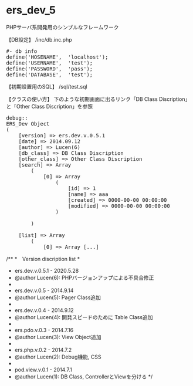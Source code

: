 ers_dev_5
=========

PHPサーバ系開発用のシンプルなフレームワーク

【DB設定】
/inc/db.inc.php
<pre>
#- db info
define('HOSENAME',	'localhost');
define('USERNAME',	'test');
define('PASSWORD',	'pass');
define('DATABASE',	'test');
</pre>

【初期設置用のSQL】
/sql/test.sql

【クラスの使い方】
下のような初期画面に出るリンク「DB Class Discription」と「Other Class Discription」を参照
<pre>
debug::
ERS_Dev Object
(
    [version] => ers.dev.v.0.5.1
    [date] => 2014.09.12
    [author] => Lucen(6)
    [db_class] => DB Class Discription
    [other_class] => Other Class Discription
    [search] => Array
        (
            [0] => Array
                (
                    [id] => 1
                    [name] => aaa
                    [created] => 0000-00-00 00:00:00
                    [modified] => 0000-00-00 00:00:00
                )

        )

    [list] => Array
        (
            [0] => Array [...]
</pre>

/**
 *　Version discription list
 *
 * ers.dev.v.0.5.1 - 2020.5.28
 * @author Lucen(6): PHPバージョンアップによる不具合修正
 *
 * ers.dev.v.0.5 - 2014.9.14
 * @author Lucen(5): Pager Class追加
 *
 * ers.dev.v.0.4 - 2014.9.12
 * @author Lucen(4): 開発スピードのために Table Class追加
 *
 * ers.pdo.v.0.3 - 2014.7.16
 * @author Lucen(3): View Object追加
 *
 * ers.php.v.0.2 - 2014.7.2
 * @author Lucen(2): Debug機能, CSS
 *
 * pod.view.v.0.1 - 2014.7.1
 * @author Lucen(1): DB Class, ControllerとViewを分ける
 */
